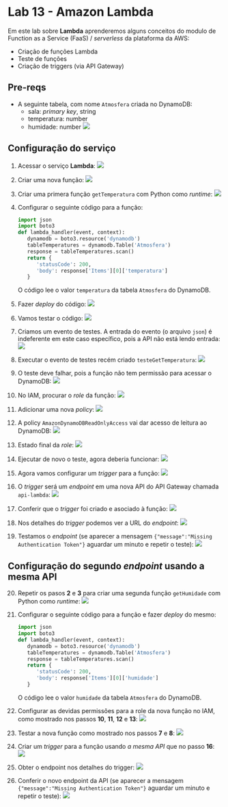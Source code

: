 # Lab 13 - Amazon Lambda

Em este lab sobre **Lambda** aprenderemos alguns conceitos do modulo de Function as a Service (FaaS) / *serverless* da plataforma da AWS:
 - Criação de funções Lambda
 - Teste de funções 
 - Criação de triggers (via API Gateway)
 
## Pre-reqs

- A seguinte tabela, com nome `Atmosfera` criada no DynamoDB:
    * sala: *primary key*, string
    * temperatura: number
    * humidade: number
    ![](img/lambda0.png)

 ## Configuração do serviço

1. Acessar o serviço **Lambda**:
    ![](img/lambda1.png)

2. Criar uma nova função:
    ![](img/lambda2.png)
   
3. Criar uma primera função `getTemperatura` com Python como *runtime*:
    ![](img/lambda3.png)

4. Configurar o seguinte código para a função:
    ```python
    import json
    import boto3
    def lambda_handler(event, context):
       dynamodb = boto3.resource('dynamodb')
       tableTemperatures = dynamodb.Table('Atmosfera')
       response = tableTemperatures.scan()
       return {
          'statusCode': 200,
          'body': response['Items'][0]['temperatura']
       }
    ```
    O código lee o valor `temperatura` da tabela `Atmosfera` do DynamoDB.
    
    
5. Fazer *deploy* do código:
    ![](img/lambda4.png)

6. Vamos testar o código:
    ![](img/lambda5.png)

7. Criamos um evento de testes. A entrada do evento (o arquivo `json`) é indeferente em este caso específico, pois a API não está lendo entrada:
    ![](img/lambda6.png)

 8. Executar o evento de testes recém criado `testeGetTemperatura`:
    ![](img/lambda7.png)

 9. O teste deve falhar, pois a função não tem permissão para acessar o DynamoDB:
    ![](img/lambda8.png)

 10. No IAM, procurar o *role* da função:
    ![](img/lambda9.png)

 11. Adicionar uma nova *policy*: 
    ![](img/lambda10.png)

 12. A policy `AmazonDynamoDBReadOnlyAccess` vai dar acesso de leitura ao DynamoDB:
    ![](img/lambda11.png)

 13. Estado final da *role*:
    ![](img/lambda12.png)

 14. Ejecutar de novo o teste, agora deberia funcionar:
    ![](img/lambda13.png)

 15. Agora vamos configurar um *trigger* para a função:
    ![](img/lambda14.png)

 16. O *trigger* será um *endpoint* em uma nova API do API Gateway chamada `api-lambda`:
    ![](img/lambda15.png)

 17. Conferir que o *trigger* foi criado e asociado à função:
    ![](img/lambda16.png)

 18. Nos detalhes do *trigger* podemos ver a URL do *endpoint*:
    ![](img/lambda17.png)

 19. Testamos o *endpoint* (se aparecer a mensagem `{"message":"Missing Authentication Token"}` aguardar um minuto e repetir o teste):
    ![](img/lambda18.png)

 ## Configuração do segundo *endpoint* usando a mesma API

20. Repetir os pasos **2** e **3** para criar uma segunda função `getHumidade` com Python como *runtime*:
    ![](img/lambda19.png)
 
21. Configurar o seguinte código para a função e fazer *deploy* do mesmo:
    ```python
    import json
    import boto3
    def lambda_handler(event, context):
       dynamodb = boto3.resource('dynamodb')
       tableTemperatures = dynamodb.Table('Atmosfera')
       response = tableTemperatures.scan()
       return {
          'statusCode': 200,
          'body': response['Items'][0]['humidade']
       }
    ```

    O código lee o valor `humidade` da tabela `Atmosfera` do DynamoDB.

22. Configurar as devidas permissões para a role da nova função no IAM, como mostrado nos passos **10**, **11**, **12** e **13**:
    ![](img/lambda20.png)

23. Testar a nova função como mostrado nos passos **7** e **8**:
    ![](img/lambda21.png)

23. Criar um *trigger* para a função usando *a mesma API* que no passo **16**:
    ![](img/lambda22.png)
    
24. Obter o endpoint nos detalhes do trigger:
    ![](img/lambda23.png)

25. Conferir o novo endpoint da API (se aparecer a mensagem `{"message":"Missing Authentication Token"}` aguardar um minuto e repetir o teste):
    ![](img/lambda24.png)
